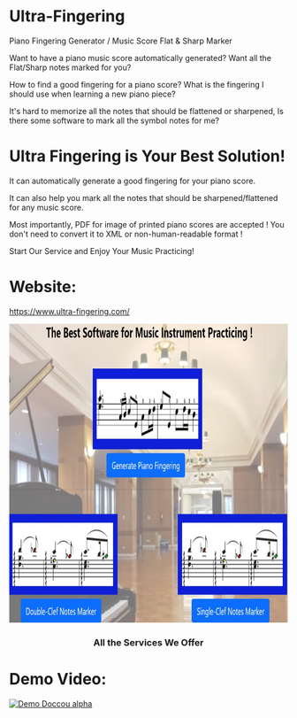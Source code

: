# Ultra-Fingering
Piano Fingering Generator / Music Score Flat &amp; Sharp Marker


Want to have a piano music score automatically generated?
Want all the Flat/Sharp notes marked for you?

How to find a good fingering for a piano score?
What is the fingering I should use when learning a new piano piece?

It's hard to memorize all the notes that should be flattened or sharpened,
Is there some software to mark all the symbol notes for me?

# Ultra Fingering is Your Best Solution!

It can automatically generate a good fingering for your piano score.

It can also help you mark all the notes that should be sharpened/flattened for any music score.

Most importantly, PDF for image of printed piano scores are accepted !
You don't need to convert it to XML or non-human-readable format !

Start Our Service and Enjoy Your Music Practicing!

# Website:

https://www.ultra-fingering.com/

<p align="center">
  <a href="https://github.com/Forward-UIUC-2021F/keyword-deduplication">
    <img src="./thumbnail.jpg" alt="Logo" width="800" height="540">
  </a>

  <h3 align="center">All the Services We Offer</h3>

</p>


# Demo Video:

[![Demo Doccou alpha](https://j.gifs.com/lRDJ2r.gif)](https://www.youtube.com/watch?v=S-GghyaJU7w)
